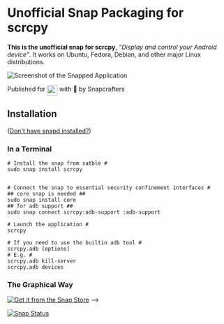 # Unofficial Snap Packaging for scrcpy
<!--
	Use the Staticaly service for easy access to in-repo pictures:
	https://www.staticaly.com/
-->

**This is the unofficial snap for scrcpy**, *"Display and control your Android device"*. It works on Ubuntu, Fedora, Debian, and other major Linux distributions.

<!-- Uncomment and modify this when you are provided a build status badge
[![Build Status Badge of the `my-awesome-app` Snap](https://build.snapcraft.io/badge/_repo_owner_id_/_repo_name_id_.svg "Build Status of the `my-awesome-app` snap")](https://build.snapcraft.io/user/_repo_owner_id_/_repo_name_id_)
-->

![Screenshot of the Snapped Application](https://github.com/Genymobile/scrcpy/blob/master/assets/screenshot-debian-600.jpg "Screenshot of the Snapped Application")


Published for <img src="http://anything.codes/slack-emoji-for-techies/emoji/tux.png" align="top" width="24" /> with 💝 by Snapcrafters

## Installation
([Don't have snapd installed?](https://snapcraft.io/docs/core/install))

### In a Terminal
    # Install the snap from satble #
    sudo snap install scrcpy

    
    # Connect the snap to essential security confinement interfaces #
    ## core snap is needed ##
    sudo snap install core
    ## for adb support ##
    sudo snap connect scrcpy:adb-support :adb-support

    # Launch the application #
    scrcpy
    
    # If you need to use the builtin adb tool #
    scrcpy.adb [options]
    # E.g. #
    scrcpy.adb kill-server
    scrcpy.adb devices

### The Graphical Way
[![Get it from the Snap Store](https://snapcraft.io/static/images/badges/en/snap-store-black.svg)](https://snapcraft.io/scrcpy)
-->

<!-- Uncomment when you have test results
## What is Working
* [A list of functionallities that are verified working]

## What is NOT Working...yet 
Check out the [issue tracker](https://github.com/_repo_owner_id_/_repo_name_id_/issues) for known issues.
-->

<!-- Uncomment when you have initialized the URLs
## Support
* Report issues regarding using this snap to the issue tracker:  
  <https://github.com/_repo_owner_id_/_repo_name_id_/issues>
* You may also post on the Snapcraft Forum, under the `snap` topic category:  
  <https://forum.snapcraft.io/c/snap>
-->


[![Snap Status](https://build.snapcraft.io/badge/sisco311/scrcpy-snap.svg)](https://build.snapcraft.io/user/sisco311/scrcpy-snap)
